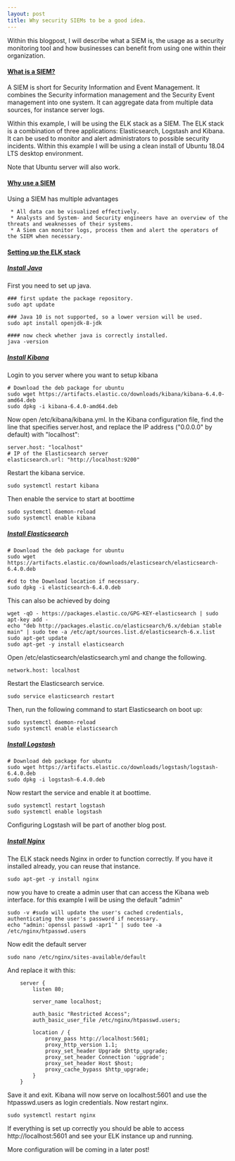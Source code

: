 ```yaml
---
layout: post
title: Why security SIEMs to be a good idea.
---
```

Within this blogpost, I will describe what a SIEM is, the usage as a security monitoring tool and how businesses
can benefit from using one within their organization. 


#### [What is a SIEM?](#what-is-a-siem)

A SIEM is short for Security Information and Event Management. It combines the Security information management and the 
Security Event management into one system. It can aggregate data from multiple data sources, for instance server logs. 

Within this example, I will be using the ELK stack as a SIEM. The ELK stack is a combination of three applications: Elasticsearch, Logstash and Kibana. It can be used to monitor and 
alert administrators to possible security incidents. Within this example I will be using a clean install of Ubuntu 18.04 LTS desktop environment.
                                                    
Note that Ubuntu server will also work.

#### [Why use a SIEM](#why-a-siem)
Using a SIEM has multiple advantages

     * All data can be visualized effectively.
     * Analysts and System- and Security engineers have an overview of the threats and weaknesses of their systems.
     * A Siem can monitor logs, process them and alert the operators of the SIEM when necessary.
 

#### [Setting up the ELK stack](#setting-up-elk)
##### [Install Java](#install-java)
First you need to set up java. 

    ### first update the package repository. 
    sudo apt update
    
    ### Java 10 is not supported, so a lower version will be used. 
    sudo apt install openjdk-8-jdk
    
    #### now check whether java is correctly installed.
    java -version

##### [Install Kibana](#install-kibana)
Login to you server where you want to setup kibana

    
    # Download the deb package for ubuntu
    sudo wget https://artifacts.elastic.co/downloads/kibana/kibana-6.4.0-amd64.deb
    sudo dpkg -i kibana-6.4.0-amd64.deb

    
Now open /etc/kibana/kibana.yml. In the Kibana configuration file, find the line that specifies server.host, and replace the IP address ("0.0.0.0" by default) with "localhost":
    
    
    server.host: "localhost"
    # IP of the Elasticsearch server
    elasticsearch.url: "http://localhost:9200"


Restart the kibana service.
	
    sudo systemctl restart kibana

Then enable the service to start at boottime
    
    sudo systemctl daemon-reload
    sudo systemctl enable kibana    
    


##### [Install Elasticsearch](#install-elasticsearch)

    # Download the deb package for ubuntu
    sudo wget https://artifacts.elastic.co/downloads/elasticsearch/elasticsearch-6.4.0.deb
    
    #cd to the Download location if necessary.
    sudo dpkg -i elasticsearch-6.4.0.deb
    
This can also be achieved by doing

    wget -qO - https://packages.elastic.co/GPG-KEY-elasticsearch | sudo apt-key add -  
    echo "deb http://packages.elastic.co/elasticsearch/6.x/debian stable main" | sudo tee -a /etc/apt/sources.list.d/elasticsearch-6.x.list
    sudo apt-get update
    sudo apt-get -y install elasticsearch   
    
Open /etc/elasticsearch/elasticsearch.yml  and change the following.
	
    network.host: localhost
 
Restart the Elasticsearch service.
	
    sudo service elasticsearch restart
    
Then, run the following command to start Elasticsearch on boot up:

    sudo systemctl daemon-reload
    sudo systemctl enable elasticsearch
    

##### [Install Logstash](#install-logstash)

    # Download deb package for ubuntu
    sudo wget https://artifacts.elastic.co/downloads/logstash/logstash-6.4.0.deb
    sudo dpkg -i logstash-6.4.0.deb
    
Now restart the service and enable it at boottime. 

    sudo systemctl restart logstash
    sudo systemctl enable logstash 
    
Configuring Logstash will be part of another blog post. 

##### [Install Nginx](#install-nginx)
The ELK stack needs Nginx in order to function correctly. If you have it installed already, you can reuse that instance. 

    sudo apt-get -y install nginx

now you have to create a admin user that can access the Kibana web interface. for this example I will be using the default "admin"

    sudo -v #sudo will update the user's cached credentials, authenticating the user's password if necessary.
    echo "admin:`openssl passwd -apr1`" | sudo tee -a /etc/nginx/htpasswd.users   
    
Now edit the default server

    sudo nano /etc/nginx/sites-available/default

And replace it with this: 

        server {
            listen 80;
    
            server_name localhost;
    
            auth_basic "Restricted Access";
            auth_basic_user_file /etc/nginx/htpasswd.users;
    
            location / {
                proxy_pass http://localhost:5601;
                proxy_http_version 1.1;
                proxy_set_header Upgrade $http_upgrade;
                proxy_set_header Connection 'upgrade';
                proxy_set_header Host $host;
                proxy_cache_bypass $http_upgrade;        
            }
        }
   
Save it and exit. Kibana will now serve on localhost:5601 and use the htpasswd.users as login credentials. Now restart nginx.

    sudo systemctl restart nginx

If everything is set up correctly you should be able to access http://localhost:5601 and see your ELK instance up and running. 

More configuration will be coming in a later post!
    
    
    